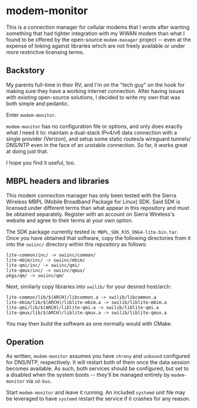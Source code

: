 # modem-monitor

This is a connection manager for cellular modems that I wrote after wanting
something that had tighter integration with my WWAN modem than what I found
to be offered by the open-source `modem-manager` project -- even at the
expense of linking against libraries which are not freely available or under
more restrictive licensing terms.

## Backstory

My parents full-time in their RV, and I'm on the "tech guy" on the hook for
making sure they have a working internet connection. After having issues with
existing open-source solutions, I decided to write my own that was both simple
and pedantic.

Enter `modem-monitor`.

`modem-monitor` has no configuration file or options, and only does exactly
what _I_ need it to: maintain a dual-stack IPv4/v6 data connection with a
single provider (Verizon), and setup some static routes/a wireguard tunnels/
DNS/NTP even in the face of an unstable connection. So far, it works great at
doing just that.

I hope you find it useful, too.

## MBPL headers and libraries

This modem connection manager has only been tested with the Sierra Wireless
MBPL (Mobile Broadband Package for Linux) SDK. Said SDK is licensed under
different terms than what appear in this repository and must be obtained
separately. Register with an account on Sierra Wireless's website and agree
to their terms at your own option.

The SDK package currently tested is: `MBPL_SDK_R35_ENG4-lite.bin.tar`. Once
you have obtained that software, copy the following directories from it into
the `swiinc/` directory within this repository as follows:
```
lite-common/inc/ -> swiinc/common/
lite-mbim/inc/ -> swiinc/mbim/
lite-qmi/inc/ -> swiinc/qmi/
lite-qmux/inc/ -> swiinc/qmux/
pkgs/qm/ -> swiinc/qm/
```

Next, similarly copy libraries into `swilib/` for your desired host/arch:
```
lite-common/lib/$(ARCH)/libcommon.a -> swilib/libcommon.a
lite-mbim/lib/$(ARCH)/liblite-mbim.a -> swilib/liblite-mbim.a
lite-qmi/lib/$(ARCH)/liblite-qmi.a -> swilib/liblite-qmi.a
lite-qmux/lib/$(ARCH)/liblite-qmux.a -> swilib/liblite-qmux.a
```

You may then build the software as one normally would with CMake.

## Operation

As written, `modem-monitor` assumes you have `chrony` and `unbound` configured
for DNS/NTP, respectively. It will restart both of them once the data session
becomes available. As such, both services should be configured, but set to a
disabled when the system boots -- they'll be managed entirely by
`modem-monitor` via `sd-bus`.

Start `modem-monitor` and leave it running. An included `systemd` unit file
may be leveraged to have `systemd` restart the service if it crashes for any
reason.
